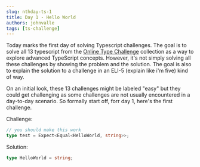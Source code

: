 ```yaml
---
slug: nthday-ts-1
title: Day 1 - Hello World
authors: johnvalle
tags: [ts-challenge]
---
```


Today marks the first day of solving Typescript challenges. The goal is to solve all 13 typescript from the [Online Type Challenge](https://github.com/type-challenges/type-challenges) collection as a way to explore advanced TypeScript concepts. However, it's not simply solving all these challenges by showing the problem and the solution. The goal is also to explain the solution to a challenge in an ELI-5 (explain like i'm five) kind of way.

<!-- truncate -->

On an initial look, these 13 challenges might be labeled "easy" but they could get challenging as some challenges are not usually encountered in a day-to-day scenario. So formally start off, forr day 1, here's the first challenge.

Challenge:

```ts
// you should make this work
type test = Expect<Equal<HelloWorld, string>>;
```

Solution:

```ts
type HelloWorld = string;
```
